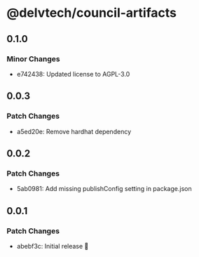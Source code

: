 # @delvtech/council-artifacts

## 0.1.0

### Minor Changes

- e742438: Updated license to AGPL-3.0

## 0.0.3

### Patch Changes

- a5ed20e: Remove hardhat dependency

## 0.0.2

### Patch Changes

- 5ab0981: Add missing publishConfig setting in package.json

## 0.0.1

### Patch Changes

- abebf3c: Initial release 🚀
